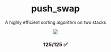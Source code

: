 <h1 align="center" dir="auto">push_swap</h1>

<p align="center" dir="auto">A highly efficient sorting algorithm on two stacks</p>

<p align="center" dir="auto"><img src="https://user-images.githubusercontent.com/81205527/191116700-f59a18fd-e7f5-4c76-8f41-74a68d1ba32b.png" /></p>
<h3 align="center" dir="auto">125/125 ✅</h3>

